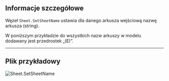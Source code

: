 ## Informacje szczegółowe
Węzeł `Sheet.SetSheetName` ustawia dla danego arkusza wejściową nazwę arkusza (string).

W poniższym przykładzie do wszystkich nazw arkuszy w modelu dodawany jest przedrostek „(E)”.
___
## Plik przykładowy

![Sheet.SetSheetName](./Revit.Elements.Views.Sheet.SetSheetName_img.jpg)
